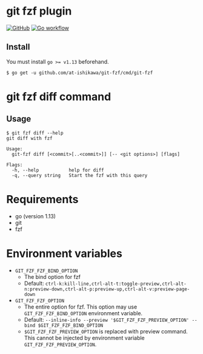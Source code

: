 # git fzf plugin

[![GitHub](https://img.shields.io/github/license/at-ishikawa/git-fzf)](https://github.com/at-ishikawa/git-fzf/blob/master/LICENSE)
[![Go workflow](https://github.com/at-ishikawa/git-fzf/workflows/Go/badge.svg)](https://github.com/at-ishikawa/git-fzf)

## Install
You must install `go >= v1.13` beforehand.
```shell script
$ go get -u github.com/at-ishikawa/git-fzf/cmd/git-fzf
```

# git fzf diff command
## Usage
```shell script
$ git fzf diff --help
git diff with fzf

Usage:
  git-fzf diff [<commit>[..<commit>]] [-- <git options>] [flags]

Flags:
  -h, --help           help for diff
  -q, --query string   Start the fzf with this query
```

# Requirements
* go (version 1.13)
* git
* fzf

# Environment variables
* `GIT_FZF_FZF_BIND_OPTION`
    * The bind option for fzf
    * Default: `ctrl-k:kill-line,ctrl-alt-t:toggle-preview,ctrl-alt-n:preview-down,ctrl-alt-p:preview-up,ctrl-alt-v:preview-page-down`
* `GIT_FZF_FZF_OPTION`
    * The entire option for fzf. This option may use `GIT_FZF_FZF_BIND_OPTION` environment variable.
    * Default: `--inline-info --preview '$GIT_FZF_FZF_PREVIEW_OPTION' --bind $GIT_FZF_FZF_BIND_OPTION`
    * `$GIT_FZF_FZF_PREVIEW_OPTION` is replaced with preview command. This cannot be injected by environment variable `GIT_FZF_FZF_PREVIEW_OPTION`.
